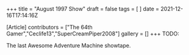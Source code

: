 +++
title = "August 1997 Show"
draft = false
tags = [ ]
date = 2021-12-16T17:14:16Z

[Article]
contributors = ["The 64th Gamer","Ceclife13","SuperCreamPiper2008"]
gallery = []
+++
TODO:

The last Awesome Adventure Machine showtape.